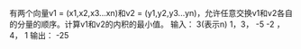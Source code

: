 有两个向量v1 = (x1,x2,x3...xn)和v2 = (y1,y2,y3...yn)，允许任意交换v1和v2各自的分量的顺序。计算v1和v2的内积的最小值。
输入：
3(表示n)
1，3， -5
-2 ，4， 1
输出：
-25